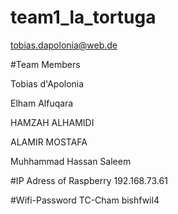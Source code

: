 # team1_la_tortuga

tobias.dapolonia@web.de

#Team Members 

Tobias d'Apolonia

Elham Alfuqara

HAMZAH ALHAMIDI

ALAMIR MOSTAFA

Muhhammad Hassan Saleem

#IP Adress of Raspberry
192.168.73.61

#Wifi-Password TC-Cham
bishfwil4
